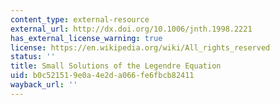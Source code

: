 ```yaml
---
content_type: external-resource
external_url: http://dx.doi.org/10.1006/jnth.1998.2221
has_external_license_warning: true
license: https://en.wikipedia.org/wiki/All_rights_reserved
status: ''
title: Small Solutions of the Legendre Equation
uid: b0c52151-9e0a-4e2d-a066-fe6fbcb82411
wayback_url: ''
---
```

